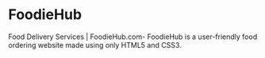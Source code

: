 # FoodieHub
Food Delivery Services | FoodieHub.com- FoodieHub is a user-friendly food ordering website made using only HTML5 and CSS3.
